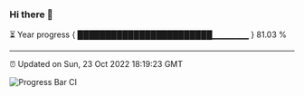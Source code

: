 ### Hi there 👋

⏳ Year progress { ████████████████████████▁▁▁▁▁▁ } 81.03 %

---

⏰ Updated on Sun, 23 Oct 2022 18:19:23 GMT

![Progress Bar CI](https://github.com/liununu/liununu/workflows/Progress%20Bar%20CI/badge.svg)
